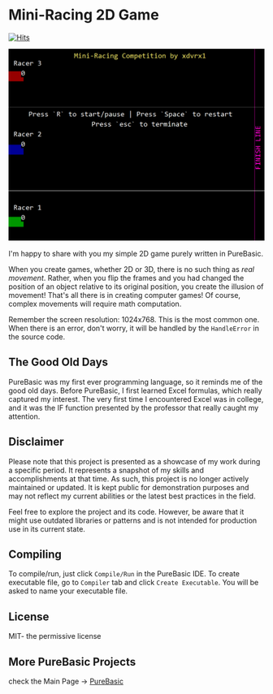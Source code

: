 # Mini-Racing 2D Game

[![Hits](https://hits.seeyoufarm.com/api/count/incr/badge.svg?url=https%3A%2F%2Fgithub.com%2Fxdvrx1%2FPureBasic-2D-Game&count_bg=%2379C83D&title_bg=%23555555&icon=&icon_color=%23E7E7E7&title=PAGE+VIEWS&edge_flat=false)](https://hits.seeyoufarm.com)

![GUI](resources/screenshot1.png)

I'm happy to share with you my simple 2D game purely written in
PureBasic.

When you create games, whether 2D or 3D, there is no such thing
as *real movement*. Rather, when you flip the frames and you
had changed the position of an object relative to its original position,
you create the illusion of movement! That's all there is in creating
computer games! Of course, complex movements will require math computation.

Remember the screen resolution: 1024x768. This is the most common one.
When there is an error, don't worry, it will be handled by the 
`HandleError` in the source code. 

## The Good Old Days
PureBasic was my first ever programming language, so it reminds me of the good old days. 
Before PureBasic, I first learned Excel formulas, which really captured my interest. 
The very first time I encountered Excel was in college,
and it was the IF function presented by the professor that really caught my attention.

## Disclaimer
Please note that this project is presented as a showcase of my work during a 
specific period. It represents a snapshot of my skills and accomplishments 
at that time. As such, this project is no longer actively maintained or updated. 
It is kept public for demonstration purposes and may not reflect my current 
abilities or the latest best practices in the field.

Feel free to explore the project and its code. However, be aware that it might 
use outdated libraries or patterns and is not intended for production use in its current state.

## Compiling
To compile/run, just click `Compile/Run` in the PureBasic IDE. 
To create executable file, go to `Compiler` tab and click
`Create Executable`. You will be asked to name your executable
file. 

## License
MIT- the permissive license

## More PureBasic Projects
check the Main Page -> [PureBasic](https://github.com/jdevfullstack/PureBasic)
